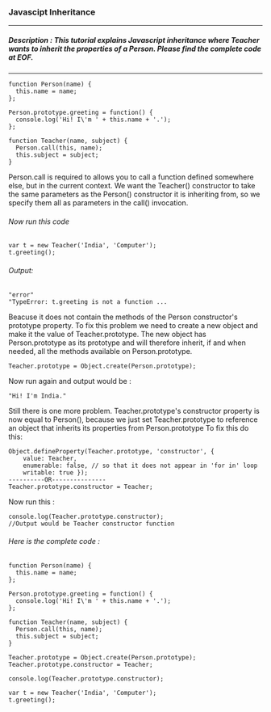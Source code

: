 ### Javascipt Inheritance
___

##### Description : This tutorial explains Javascript inheritance where Teacher wants to inherit the properties of a Person. Please find the complete code at EOF. 
___

```
function Person(name) {
  this.name = name;
};

Person.prototype.greeting = function() {
  console.log('Hi! I\'m ' + this.name + '.');
};

function Teacher(name, subject) {
  Person.call(this, name);
  this.subject = subject;
}

```
Person.call is required to allows you to call a function defined somewhere else, but in the current context. 
We want the Teacher() constructor to take the same parameters as the Person() constructor it is inheriting from, 
so we specify them all as parameters in the call() invocation.

###### Now run this code

```
var t = new Teacher('India', 'Computer');
t.greeting();

```
###### Output:

```
"error"
"TypeError: t.greeting is not a function ...
```
Beacuse it does not contain the methods of the Person constructor's prototype property. To fix this problem we need to create a new object and make it the value of Teacher.prototype. The new object has Person.prototype as its prototype and will therefore inherit, if and when needed, all the methods available on Person.prototype.

```
Teacher.prototype = Object.create(Person.prototype);
```
Now run again and output would be :
```
"Hi! I'm India."
```

Still there is one more problem. Teacher.prototype's constructor property is now equal to Person(), 
because we just set Teacher.prototype to reference an object that inherits its properties from Person.prototype
To fix this do this:
```
Object.defineProperty(Teacher.prototype, 'constructor', { 
    value: Teacher, 
    enumerable: false, // so that it does not appear in 'for in' loop
    writable: true });
----------OR---------------
Teacher.prototype.constructor = Teacher;
```
Now run this :

```
console.log(Teacher.prototype.constructor);
//Output would be Teacher constructor function
```

###### Here is the complete code :
```
function Person(name) {
  this.name = name;
};

Person.prototype.greeting = function() {
  console.log('Hi! I\'m ' + this.name + '.');
};

function Teacher(name, subject) {
  Person.call(this, name);
  this.subject = subject;
}

Teacher.prototype = Object.create(Person.prototype);
Teacher.prototype.constructor = Teacher;

console.log(Teacher.prototype.constructor);

var t = new Teacher('India', 'Computer');
t.greeting();

```
